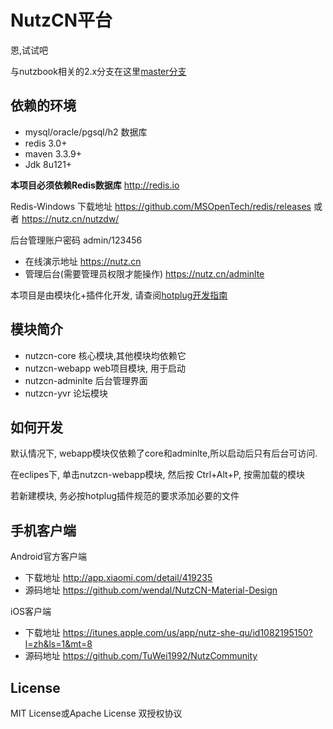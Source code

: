 # NutzCN平台

恩,试试吧

与nutzbook相关的2.x分支在这里[master分支](https://github.com/wendal/nutz-book-project/tree/master)

## 依赖的环境

* mysql/oracle/pgsql/h2 数据库
* redis 3.0+
* maven 3.3.9+
* Jdk 8u121+

**本项目必须依赖Redis数据库** http://redis.io

Redis-Windows 下载地址  https://github.com/MSOpenTech/redis/releases 或者 https://nutz.cn/nutzdw/

后台管理账户密码 admin/123456

* 在线演示地址 https://nutz.cn 
* 管理后台(需要管理员权限才能操作)  https://nutz.cn/adminlte

本项目是由模块化+插件化开发, 请查阅[hotplug开发指南](https://github.com/nutzam/nutzmore/tree/master/nutz-plugins-hotplug)

## 模块简介

* nutzcn-core 核心模块,其他模块均依赖它
* nutzcn-webapp web项目模块, 用于启动
* nutzcn-adminlte 后台管理界面
* nutzcn-yvr 论坛模块

## 如何开发

默认情况下, webapp模块仅依赖了core和adminlte,所以启动后只有后台可访问.

在eclipes下, 单击nutzcn-webapp模块, 然后按 Ctrl+Alt+P, 按需加载的模块

若新建模块, 务必按hotplug插件规范的要求添加必要的文件

## 手机客户端

Android官方客户端 

  * 下载地址 http://app.xiaomi.com/detail/419235
  * 源码地址 https://github.com/wendal/NutzCN-Material-Design

iOS客户端

  * 下载地址 https://itunes.apple.com/us/app/nutz-she-qu/id1082195150?l=zh&ls=1&mt=8
  * 源码地址 https://github.com/TuWei1992/NutzCommunity

## License

MIT License或Apache License 双授权协议